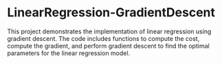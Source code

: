 # LinearRegression-GradientDescent
This project demonstrates the implementation of linear regression using gradient descent. The code includes functions to compute the cost, compute the gradient, and perform gradient descent to find the optimal parameters for the linear regression model.
